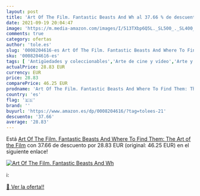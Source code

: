 ```yaml
---
layout: post
title: 'Art Of The Film. Fantastic Beasts And Wh al 37.66 % de descuento'
date: 2021-09-19 20:04:47
image: 'https://m.media-amazon.com/images/I/513TXbp6Q5L._SL500_._SL400_.jpg'
comments: true
category: ofertas
author: 'tole.es'
slug: '0008204616-es Art Of The Film. Fantastic Beasts And Where To Find Them:...'
sku: '0008204616-es'
tags: [ 'Antigüedades y coleccionables','Arte de cine y vídeo','Arte y fotografía','Artes escénicas','Artes gráficas','Diseño y moda','Ficción basada en TV, cine y videojuegos','Ficción por género','Fotografía y vídeo','Guías de películas y reseñas','Historias de ocultismo','Hogar, manualidades y estilos de vida','Libros','Literatura y ficción','Películas','Terror', ]
actualPrice: 28.83 EUR
currency: EUR
price: 28.83
comparePrice: 46.25 EUR
prodname: 'Art Of The Film. Fantastic Beasts And Where To Find Them: The Art of the Film'
country: 'es'
flag: '🇪🇸'
brand: ''
buyurl: 'https://www.amazon.es/dp/0008204616/?tag=tolees-21'
descuento: '37.66'
average: '28.83'
---
```


Está [Art Of The Film. Fantastic Beasts And Where To Find Them: The Art of the Film](https://www.amazon.es/dp/0008204616/?tag=tolees-21) con 37.66 de descuento por 28.83 EUR (original: 46.25 EUR) en el siguiente enlace!

[![Art Of The Film. Fantastic Beasts And Wh](https://m.media-amazon.com/images/I/513TXbp6Q5L._SL500_._SL400_.jpg)](https://www.amazon.es/dp/0008204616/?tag=tolees-21)

ℹ️:


[🛒 Ver la oferta!!](https://www.amazon.es/dp/0008204616/?tag=tolees-21)
